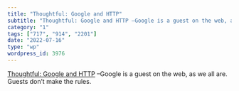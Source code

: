 ```yaml
---
title: "Thoughtful: Google and HTTP"
subtitle: "Thoughtful: Google and HTTP –Google is a guest on the web, as we..."
category: "1"
tags: ["717", "914", "2201"]
date: "2022-07-16"
type: "wp"
wordpress_id: 3976
---
```

[ Thoughtful: Google and HTTP]( http://this.how/googleAndHttp/) –Google is a guest on the web, as we all are. Guests don’t make the rules.